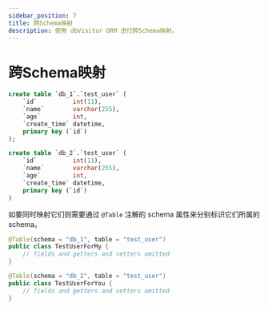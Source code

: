 ```yaml
---
sidebar_position: 7
title: 跨Schema映射
description: 使用 dbVisitor ORM 进行跨Schema映射。
---
```


# 跨Schema映射

```sql title='有如下表'
create table `db_1`.`test_user` (
    `id`          int(11),
    `name`        varchar(255),
    `age`         int,
    `create_time` datetime,
    primary key (`id`)
);

create table `db_2`.`test_user` (
    `id`          int(11),
    `name`        varchar(255),
    `age`         int,
    `create_time` datetime,
    primary key (`id`)
)
```

如要同时映射它们则需要通过 `@Table` 注解的 schema 属性来分别标识它们所属的 schema。

```java {1,6}
@Table(schema = "db_1", table = "test_user")
public class TestUserForMy {
    // fields and getters and setters omitted
}

@Table(schema = "db_2", table = "test_user")
public class TestUserForYou {
    // fields and getters and setters omitted
}
```
